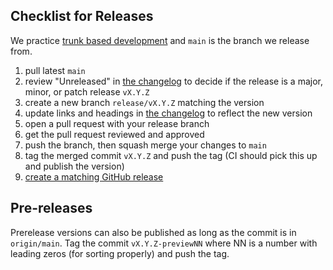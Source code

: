 ## Checklist for Releases

We practice [trunk based development](https://trunkbaseddevelopment.com) and
`main` is the branch we release from.

1. pull latest `main`
1. review "Unreleased" in [the changelog](./CHANGELOG.md) to decide if
   the release is a major, minor, or patch release `vX.Y.Z`
1. create a new branch `release/vX.Y.Z` matching the version
1. update links and headings in [the changelog](./CHANGELOG.md) to reflect the new version
1. open a pull request with your release branch
1. get the pull request reviewed and approved
1. push the branch, then squash merge your changes to `main`
1. tag the merged commit `vX.Y.Z` and push the tag (CI should pick this up and publish the version)
1. [create a matching GitHub release](https://github.com/SymplifyConversion/sst-sdk-nodejs/releases/new)

## Pre-releases

Prerelease versions can also be published as long as the commit is in
`origin/main`. Tag the commit `vX.Y.Z-previewNN` where NN is a number with
leading zeros (for sorting properly) and push the tag.

